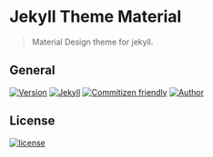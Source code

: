 # Jekyll Theme Material

> Material Design theme for jekyll.

## General

[![Version](https://img.shields.io/badge/version-0.0.1-green.svg?style=flat-square)]()
[![Jekyll](https://img.shields.io/badge/Jekyll-3.6+-green.svg?style=flat-square)](https://jekyllrb.com/)
[![Commitizen friendly](https://img.shields.io/badge/commitizen-friendly-brightgreen.svg?style=flat-square)](http://commitizen.github.io/cz-cli/)
[![Author](https://img.shields.io/badge/author-KeJun-blue.svg?style=flat-square)](https://blog.kejun.space)


## License

[![license](https://img.shields.io/github/license/KeJunMao/jekyll-theme-mdui.svg?style=flat-square)](https://github.com/KeJunMao/jekyll-theme-mdui/blob/master/LICENSE.txt)